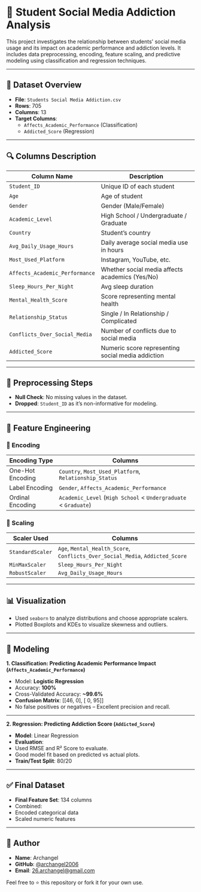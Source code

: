 # 📱 Student Social Media Addiction Analysis

This project investigates the relationship between students' social media usage and its impact on academic performance and addiction levels. It includes data preprocessing, encoding, feature scaling, and predictive modeling using classification and regression techniques.

---

## 📂 Dataset Overview

- **File**: `Students Social Media Addiction.csv`
- **Rows**: 705
- **Columns**: 13
- **Target Columns**:
  - `Affects_Academic_Performance` (Classification)
  - `Addicted_Score` (Regression)

---

## 🔍 Columns Description

| Column Name                    | Description |
|-------------------------------|-------------|
| `Student_ID`                  | Unique ID of each student |
| `Age`                         | Age of student |
| `Gender`                      | Gender (Male/Female) |
| `Academic_Level`              | High School / Undergraduate / Graduate |
| `Country`                     | Student’s country |
| `Avg_Daily_Usage_Hours`       | Daily average social media use in hours |
| `Most_Used_Platform`          | Instagram, YouTube, etc. |
| `Affects_Academic_Performance`| Whether social media affects academics (Yes/No) |
| `Sleep_Hours_Per_Night`       | Avg sleep duration |
| `Mental_Health_Score`         | Score representing mental health |
| `Relationship_Status`         | Single / In Relationship / Complicated |
| `Conflicts_Over_Social_Media`| Number of conflicts due to social media |
| `Addicted_Score`              | Numeric score representing social media addiction |

---

## 🔧 Preprocessing Steps

- **Null Check**: No missing values in the dataset.
- **Dropped**: `Student_ID` as it’s non-informative for modeling.

---

## 🧠 Feature Engineering

### 🎯 Encoding

| Encoding Type     | Columns |
|------------------|--------|
| One-Hot Encoding | `Country`, `Most_Used_Platform`, `Relationship_Status` |
| Label Encoding   | `Gender`, `Affects_Academic_Performance` |
| Ordinal Encoding | `Academic_Level` (`High School` < `Undergraduate` < `Graduate`) |

### 📏 Scaling

| Scaler Used     | Columns |
|-----------------|---------|
| `StandardScaler`| `Age`, `Mental_Health_Score`, `Conflicts_Over_Social_Media`, `Addicted_Score` |
| `MinMaxScaler`  | `Sleep_Hours_Per_Night` |
| `RobustScaler`  | `Avg_Daily_Usage_Hours` |

---

## 📊 Visualization

- Used `seaborn` to analyze distributions and choose appropriate scalers.
- Plotted Boxplots and KDEs to visualize skewness and outliers.

---

## 🧪 Modeling

**1. Classification: Predicting Academic Performance Impact (`Affects_Academic_Performance`)**

- Model: **Logistic Regression**
- Accuracy: **100%**
- Cross-Validated Accuracy: **~99.6%**
- **Confusion Matrix**:
  [[46, 0],
[ 0, 95]]
- No false positives or negatives – Excellent precision and recall.


---

**2. Regression: Predicting Addiction Score (`Addicted_Score`)**

- **Model**: Linear Regression
- **Evaluation**:
- Used RMSE and R² Score to evaluate.
- Good model fit based on predicted vs actual plots.
- **Train/Test Split**: 80/20

---

## ✅ Final Dataset

- **Final Feature Set**: 134 columns
- Combined:
- Encoded categorical data
- Scaled numeric features

---

## 👤 Author

- **Name**: Archangel
- **GitHub**: [@archangel2006](https://github.com/archangel2006)
- **Email**: 26.archangel@gmail.com

Feel free to ⭐️ this repository or fork it for your own use.


